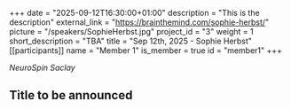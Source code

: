 +++
date = "2025-09-12T16:30:00+01:00"
description = "This is the description"
external_link = "https://brainthemind.com/sophie-herbst/"
picture = "/speakers/SophieHerbst.jpg"
project_id = "3"
weight = 1
short_description = "TBA"
title = "Sep 12th, 2025 - Sophie Herbst"
[[participants]]
    name = "Member 1"
    is_member = true
    id = "member1"
+++

_NeuroSpin Saclay_

## Title to be announced 
